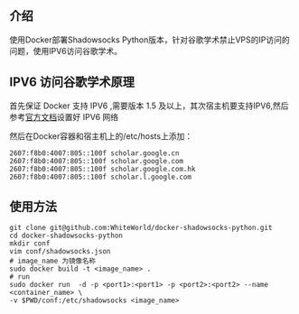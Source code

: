 ## 介绍

使用Docker部署Shadowsocks Python版本，针对谷歌学术禁止VPS的IP访问的问题，使用IPV6访问谷歌学术。

## IPV6 访问谷歌学术原理

首先保证 Docker 支持 IPV6 ,需要版本 1.5 及以上，其次宿主机要支持IPV6,然后参考[官方文档](https://docs.docker.com/articles/networking/)设置好 IPV6 网络

然后在Docker容器和宿主机上的/etc/hosts上添加：

    2607:f8b0:4007:805::100f scholar.google.cn
    2607:f8b0:4007:805::100f scholar.google.com
    2607:f8b0:4007:805::100f scholar.google.com.hk
    2607:f8b0:4007:805::100f scholar.l.google.com


## 使用方法

    git clone git@github.com:WhiteWorld/docker-shadowsocks-python.git
    cd docker-shadowsocks-python
    mkdir conf
    vim conf/shadowsocks.json
    # image_name 为镜像名称
    sudo docker build -t <image_name> .
    # run
    sudo docker run  -d -p <port1>:<port1> -p <port2>:<port2> --name <container_name> \
    -v $PWD/conf:/etc/shadowsocks <image_name>

